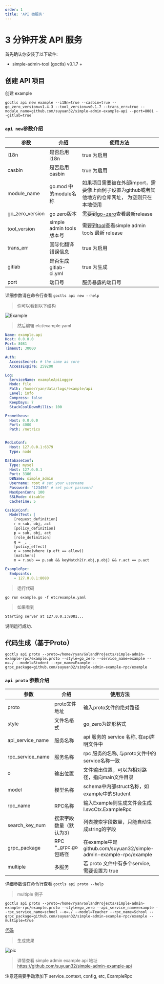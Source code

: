 ```yaml
---
order: 1
title: 'API 微服务'
---
```



# 3 分钟开发 API 服务

首先确认你安装了以下软件:

- simple-admin-tool (goctls) v0.1.7 +

## 创建 API 项目

创建 example

```shell
goctls api new example --i18n=true --casbin=true --go_zero_version=v1.4.3 --tool_version=v0.1.7 --trans_err=true --module_name=github.com/suyuan32/simple-admin-example-api --port=8081 --gitlab=true
```

### `api new`参数介绍

| 参数              | 介绍                     | 使用方法                                                                                               |
|-----------------|------------------------|----------------------------------------------------------------------------------------------------|
| i18n            | 是否启用 i18n              | true 为启用                                                                                           |
| casbin          | 是否启用 casbin            | true 为启用                                                                                           |
| module_name     | go.mod 中的module名称      | 如果项目需要被在外部import，需要像上面例子设置为github或者其他地方的仓库网址， 为空则只在本地使用                                            |
| go_zero_version | go zero版本              | 需要到[go-zero](https://github.com/zeromicro/go-zero/releases)查看最新release                             |
| tool_version    | simple admin tools 版本号 | 需要到[tool](https://github.com/suyuan32/simple-admin-tools/releases)查看simple admin  tools 最新 release |
| trans_err       | 国际化翻译错误信息              | true 为启用                                                                                           |
| gitlab          | 是否生成 gitlab-ci.yml     | true 为生成                                                                                           |
| port            | 端口号                    | 服务暴露的端口号                                                                                           |

详细参数请在命令行查看 `goctls api new --help`

> 你可以看到以下结构

![Example](/assets/example-struct.png)

> 然后编辑 etc/example.yaml

```yaml
Name: example.api
Host: 0.0.0.0
Port: 8081
Timeout: 30000

Auth:
  AccessSecret: # the same as core
  AccessExpire: 259200

Log:
  ServiceName: exampleApiLogger
  Mode: file
  Path: /home/ryan/data/logs/example/api
  Level: info
  Compress: false
  KeepDays: 7
  StackCoolDownMillis: 100

Prometheus:
  Host: 0.0.0.0
  Port: 4000
  Path: /metrics


RedisConf:
  Host: 127.0.0.1:6379
  Type: node

DatabaseConf:
  Type: mysql
  Host: 127.0.0.1
  Port: 3306
  DBName: simple_admin
  Username: root # set your username
  Password: "123456" # set your password
  MaxOpenConn: 100
  SSLMode: disable
  CacheTime: 5

CasbinConf:
  ModelText: |
    [request_definition]
    r = sub, obj, act
    [policy_definition]
    p = sub, obj, act
    [role_definition]
    g = _, _
    [policy_effect]
    e = some(where (p.eft == allow))
    [matchers]
    m = r.sub == p.sub && keyMatch2(r.obj,p.obj) && r.act == p.act

ExampleRpc:
  Endpoints:
    - 127.0.0.1:8080
```

> 运行代码

```shell
go run example.go -f etc/example.yaml
```

> 如果看到

```shell
Starting server at 127.0.0.1:8081...
```

说明运行成功.

## 代码生成（基于Proto）

```shell
goctls api proto --proto=/home/ryan/GolandProjects/simple-admin-example-rpc/example.proto --style=go_zero --service_name=example --o=./ --model=Student --rpc_name=Example --grpc_package=github.com/suyuan32/simple-admin-example-rpc/example
```

### `api proto` 参数介绍

| 参数             | 介绍                | 使用方法                                                           |
|----------------|-------------------|----------------------------------------------------------------|
| proto          | proto文件地址         | 输入proto文件的绝对路径                                                 |
| style          | 文件名格式             | go_zero为蛇形格式                                                   |
| api_service_name   | 服务名称              | api 服务的 service 名称, 在api声明文件中                  |
| rpc_service_name   | 服务名称              | rpc 服务的名称, 与proto文件中的service名称一致                   |
| o              | 输出位置              | 文件输出位置，可以为相对路径，指向main文件目录                                      |
| model          | 模型名称              | schema中内部struct名称，如example中的Student                            |
| rpc_name       | RPC名称             | 输入Example则生成文件会生成l.svcCtx.ExampleRpc                           |
| search_key_num | 搜索字段数量（默认为3）      | 列表搜索字段数量，只能自动生成string的字段                                       |
| grpc_package   | RPC *_grpc.go 包路径 | 在example中是 github.com/suyuan32/simple-admin-example-rpc/example |
| multiple | 多服务 | 若 proto 文件中有多个service, 需要设置为 true |

详细参数请在命令行查看 `goctls api proto --help`

> multiple 例子

```shell
goctls api proto --proto=/home/ryan/GolandProjects/simple-admin-example-rpc/example.proto --style=go_zero --api_service_name=example --rpc_service_name=school --o=./ --model=Teacher --rpc_name=School --grpc_package=github.com/suyuan32/simple-admin-example-rpc/example --multiple=true
```

[代码](https://github.com/suyuan32/simple-admin-example-api/tree/multiple)

> 生成效果

![pic](/assets/api_gen_struct.png)

> 详情查看 simple admin example api 地址 <https://github.com/suyuan32/simple-admin-example-api>

注意还需要手动添加下 service_context, config, etc, ExampleRpc
